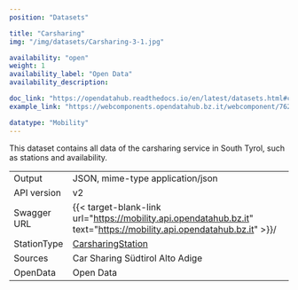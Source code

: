 ```yaml
---
position: "Datasets"

title: "Carsharing"
img: "/img/datasets/Carsharing-3-1.jpg"

availability: "open"
weight: 1
availability_label: "Open Data"
availability_description: 

doc_link: "https://opendatahub.readthedocs.io/en/latest/datasets.html#carsharing-dataset"
example_link: "https://webcomponents.opendatahub.bz.it/webcomponent/7620f04d-ed08-4770-bbda-dfe959ae078e?from=%2Fsearch%2Fany"

datatype: "Mobility"
---
```


This dataset contains all data of the carsharing service in South Tyrol, such as stations and availability.

|             |                                                                                       |
| :---------- | ------------------------------------------------------------------------------------- |
| Output      | JSON, mime-type application/json                                                      |
| API version | v2                                                                                    |
| Swagger URL | {{< target-blank-link url="https://mobility.api.opendatahub.bz.it" text="https://mobility.api.opendatahub.bz.it" >}}/                                               |
| StationType | [CarsharingStation](https://mobility.api.opendatahub.bz.it/v2/flat/CarsharingStation) |
| Sources     | Car Sharing Südtirol Alto Adige                                                       |
| OpenData    | Open Data                                                                             |
